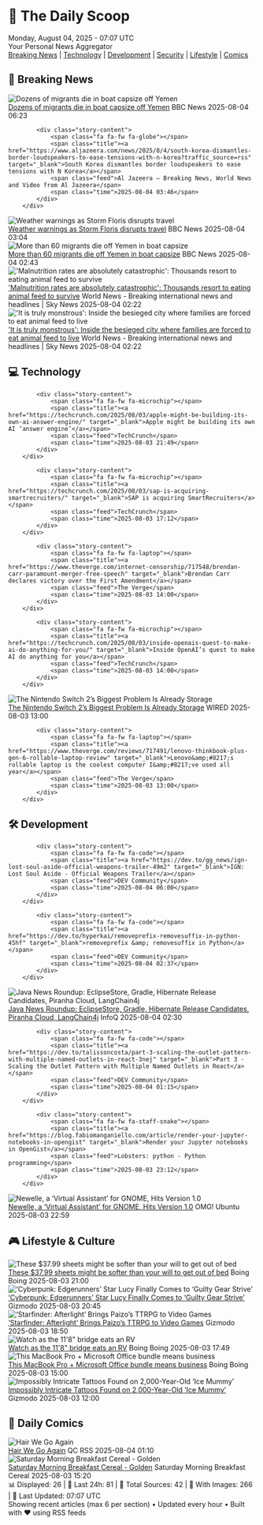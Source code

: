 <!-- Processing 54 RSS feeds at 2025-08-04 07:07:05 UTC -->
<!-- Processing: Saturday Morning Breakfast Cereal -->
<!-- Processing: Penny Arcade -->
<!-- Processing: Garfield -->
<!-- Processing: Dilbert -->
<!-- Processing: Cyanide & Happiness -->
<!-- Processing: Questionable Content -->
<!-- Processing: Girl Genius -->
<!-- Processing: Dinosaur Comics -->
<!-- Processing: BBC World News -->
<!-- Processing: BBC Breaking News -->
<!-- Processing: Reuters World News -->
<!-- Processing: Associated Press Breaking -->
<!-- Processing: ABC News Breaking -->
<!-- Processing: TechCrunch -->
<!-- Processing: O'Reilly Radar -->
<!-- Processing: Slashdot -->
<!-- Processing: Lobsters Python -->
<!-- Processing: Hacker News -->
<!-- Processing: Phoronix Linux News -->
<!-- Processing: It's FOSS -->
<!-- Processing: OMG! Ubuntu -->
<!-- Processing: DistroWatch -->
<!-- Processing: Ubuntu Blog -->
<!-- Processing: The Pragmatic Engineer -->
<!-- Processing: Gizmodo -->
<!-- Generated 2 new posts out of 25 feeds processed -->
<div class="newspaper-header">
    <h1 class="newspaper-title">📰 The Daily Scoop</h1>
    <div class="newspaper-date">Monday, August 04, 2025 - 07:07 UTC</div>
    <div class="newspaper-subtitle">Your Personal News Aggregator</div>
</div>

<div class="newspaper-nav">
    <a href="#breaking">Breaking News</a> |
    <a href="#tech">Technology</a> |
    <a href="#dev">Development</a> |
    <a href="#security">Security</a> |
    <a href="#lifestyle">Lifestyle</a> |
    <a href="#webcomics">Comics</a>
</div>

<div class="news-section breaking-news" id="breaking">
<h2 class="section-header">🚨 Breaking News</h2>
<div class="stories-container">
<div class="story">
            <img src="https://ichef.bbci.co.uk/ace/standard/240/cpsprodpb/d094/live/28bf6f50-70c8-11f0-af20-030418be2ca5.jpg" alt="Dozens of migrants die in boat capsize off Yemen" class="story-image" loading="lazy" onerror="this.style.display='none'">
            <div class="story-content">
                <span class="fa fa-fw fa-earth-americas"></span>
                <span class="title"><a href="https://www.bbc.com/news/articles/cn84rrmlxvxo?at_medium=RSS&at_campaign=rss" target="_blank">Dozens of migrants die in boat capsize off Yemen</a></span>
                <span class="feed">BBC News</span>
                <span class="time">2025-08-04 06:23</span>
            </div>
        </div>
<div class="story">
            
            <div class="story-content">
                <span class="fa fa-fw fa-globe"></span>
                <span class="title"><a href="https://www.aljazeera.com/news/2025/8/4/south-korea-dismantles-border-loudspeakers-to-ease-tensions-with-n-korea?traffic_source=rss" target="_blank">South Korea dismantles border loudspeakers to ease tensions with N Korea</a></span>
                <span class="feed">Al Jazeera – Breaking News, World News and Video from Al Jazeera</span>
                <span class="time">2025-08-04 03:46</span>
            </div>
        </div>
<div class="story">
            <img src="https://ichef.bbci.co.uk/ace/standard/240/cpsprodpb/54f4/live/bf17c380-70e6-11f0-8dbd-f3d32ebd3327.jpg" alt="Weather warnings as Storm Floris disrupts travel" class="story-image" loading="lazy" onerror="this.style.display='none'">
            <div class="story-content">
                <span class="fa fa-fw fa-flag"></span>
                <span class="title"><a href="https://www.bbc.com/news/articles/c4gq3n049jno?at_medium=RSS&at_campaign=rss" target="_blank">Weather warnings as Storm Floris disrupts travel</a></span>
                <span class="feed">BBC News</span>
                <span class="time">2025-08-04 03:04</span>
            </div>
        </div>
<div class="story">
            <img src="https://ichef.bbci.co.uk/ace/standard/240/cpsprodpb/d094/live/28bf6f50-70c8-11f0-af20-030418be2ca5.jpg" alt="More than 60 migrants die off Yemen in boat capsize" class="story-image" loading="lazy" onerror="this.style.display='none'">
            <div class="story-content">
                <span class="fa fa-fw fa-earth-americas"></span>
                <span class="title"><a href="https://www.bbc.com/news/articles/cn84rrmlxvxo?at_medium=RSS&at_campaign=rss" target="_blank">More than 60 migrants die off Yemen in boat capsize</a></span>
                <span class="feed">BBC News</span>
                <span class="time">2025-08-04 02:43</span>
            </div>
        </div>
<div class="story">
            <img src="https://e3.365dm.com/25/08/1920x1080/skynews-al-fashir-sudan_6981774.png?20250803150638" alt="&#x27;Malnutrition rates are absolutely catastrophic&#x27;: Thousands resort to eating animal feed to survive" class="story-image" loading="lazy" onerror="this.style.display='none'">
            <div class="story-content">
                <span class="fa fa-fw fa-satellite"></span>
                <span class="title"><a href="https://news.sky.com/story/it-is-truly-monstrous-inside-the-besieged-sudanese-city-where-families-are-forced-to-eat-animal-feed-to-live-13406258" target="_blank">&#x27;Malnutrition rates are absolutely catastrophic&#x27;: Thousands resort to eating animal feed to survive</a></span>
                <span class="feed">World News - Breaking international news and headlines | Sky News</span>
                <span class="time">2025-08-04 02:22</span>
            </div>
        </div>
<div class="story">
            <img src="https://e3.365dm.com/25/08/1920x1080/skynews-al-fashir-sudan_6981774.png?20250803150638" alt="&#x27;It is truly monstrous&#x27;: Inside the besieged city where families are forced to eat animal feed to live" class="story-image" loading="lazy" onerror="this.style.display='none'">
            <div class="story-content">
                <span class="fa fa-fw fa-satellite"></span>
                <span class="title"><a href="https://news.sky.com/story/it-is-truly-monstrous-inside-the-besieged-sudanese-city-where-families-are-forced-to-eat-animal-feed-to-live-13406258" target="_blank">&#x27;It is truly monstrous&#x27;: Inside the besieged city where families are forced to eat animal feed to live</a></span>
                <span class="feed">World News - Breaking international news and headlines | Sky News</span>
                <span class="time">2025-08-04 02:22</span>
            </div>
        </div>
</div>
</div>
<div class="news-section tech-news" id="tech">
<h2 class="section-header">💻 Technology</h2>
<div class="stories-container">
<div class="story">
            
            <div class="story-content">
                <span class="fa fa-fw fa-microchip"></span>
                <span class="title"><a href="https://techcrunch.com/2025/08/03/apple-might-be-building-its-own-ai-answer-engine/" target="_blank">Apple might be building its own AI ‘answer engine’</a></span>
                <span class="feed">TechCrunch</span>
                <span class="time">2025-08-03 21:49</span>
            </div>
        </div>
<div class="story">
            
            <div class="story-content">
                <span class="fa fa-fw fa-microchip"></span>
                <span class="title"><a href="https://techcrunch.com/2025/08/03/sap-is-acquiring-smartrecruiters/" target="_blank">SAP is acquiring SmartRecruiters</a></span>
                <span class="feed">TechCrunch</span>
                <span class="time">2025-08-03 17:12</span>
            </div>
        </div>
<div class="story">
            
            <div class="story-content">
                <span class="fa fa-fw fa-laptop"></span>
                <span class="title"><a href="https://www.theverge.com/internet-censorship/717548/brendan-carr-paramount-merger-free-speech" target="_blank">Brendan Carr declares victory over the First Amendment</a></span>
                <span class="feed">The Verge</span>
                <span class="time">2025-08-03 14:00</span>
            </div>
        </div>
<div class="story">
            
            <div class="story-content">
                <span class="fa fa-fw fa-microchip"></span>
                <span class="title"><a href="https://techcrunch.com/2025/08/03/inside-openais-quest-to-make-ai-do-anything-for-you/" target="_blank">Inside OpenAI’s quest to make AI do anything for you</a></span>
                <span class="feed">TechCrunch</span>
                <span class="time">2025-08-03 14:00</span>
            </div>
        </div>
<div class="story">
            <img src="https://media.wired.com/photos/688cf4bcb961a04b338b3f70/master/pass/nintendo-switch-storage-gear-2207677079-1499849317.jpg" alt="The Nintendo Switch 2’s Biggest Problem Is Already Storage" class="story-image" loading="lazy" onerror="this.style.display='none'">
            <div class="story-content">
                <span class="fa fa-fw fa-bolt"></span>
                <span class="title"><a href="https://www.wired.com/story/nintendo-switch-2-biggest-problem-is-already-storage/" target="_blank">The Nintendo Switch 2’s Biggest Problem Is Already Storage</a></span>
                <span class="feed">WIRED</span>
                <span class="time">2025-08-03 13:00</span>
            </div>
        </div>
<div class="story">
            
            <div class="story-content">
                <span class="fa fa-fw fa-laptop"></span>
                <span class="title"><a href="https://www.theverge.com/reviews/717491/lenovo-thinkbook-plus-gen-6-rollable-laptop-review" target="_blank">Lenovo&amp;#8217;s rollable laptop is the coolest computer I&amp;#8217;ve used all year</a></span>
                <span class="feed">The Verge</span>
                <span class="time">2025-08-03 13:00</span>
            </div>
        </div>
</div>
</div>
<div class="news-section dev-news" id="dev">
<h2 class="section-header">🛠️ Development</h2>
<div class="stories-container">
<div class="story">
            
            <div class="story-content">
                <span class="fa fa-fw fa-code"></span>
                <span class="title"><a href="https://dev.to/gg_news/ign-lost-soul-aside-official-weapons-trailer-49m2" target="_blank">IGN: Lost Soul Aside - Official Weapons Trailer</a></span>
                <span class="feed">DEV Community</span>
                <span class="time">2025-08-04 06:00</span>
            </div>
        </div>
<div class="story">
            
            <div class="story-content">
                <span class="fa fa-fw fa-code"></span>
                <span class="title"><a href="https://dev.to/hyperkai/removeprefix-removesuffix-in-python-45hf" target="_blank">removeprefix &amp; removesuffix in Python</a></span>
                <span class="feed">DEV Community</span>
                <span class="time">2025-08-04 02:37</span>
            </div>
        </div>
<div class="story">
            <img src="https://res.infoq.com/news/2025/08/java-news-roundup-jul28-2025/en/headerimage/java-istock-image-01-1754244517565.jpg" alt="Java News Roundup: EclipseStore, Gradle, Hibernate Release Candidates, Piranha Cloud, LangChain4j" class="story-image" loading="lazy" onerror="this.style.display='none'">
            <div class="story-content">
                <span class="fa fa-fw fa-info-circle"></span>
                <span class="title"><a href="https://www.infoq.com/news/2025/08/java-news-roundup-jul28-2025/?utm_campaign=infoq_content&utm_source=infoq&utm_medium=feed&utm_term=global" target="_blank">Java News Roundup: EclipseStore, Gradle, Hibernate Release Candidates, Piranha Cloud, LangChain4j</a></span>
                <span class="feed">InfoQ</span>
                <span class="time">2025-08-04 02:30</span>
            </div>
        </div>
<div class="story">
            
            <div class="story-content">
                <span class="fa fa-fw fa-code"></span>
                <span class="title"><a href="https://dev.to/talissoncosta/part-3-scaling-the-outlet-pattern-with-multiple-named-outlets-in-react-3nej" target="_blank">Part 3 - Scaling the Outlet Pattern with Multiple Named Outlets in React</a></span>
                <span class="feed">DEV Community</span>
                <span class="time">2025-08-04 01:15</span>
            </div>
        </div>
<div class="story">
            
            <div class="story-content">
                <span class="fa fa-fw fa-staff-snake"></span>
                <span class="title"><a href="https://blog.fabiomanganiello.com/article/render-your-jupyter-notebooks-in-opengist" target="_blank">Render your Jupyter notebooks in OpenGist</a></span>
                <span class="feed">Lobsters: python - Python programming</span>
                <span class="time">2025-08-03 23:12</span>
            </div>
        </div>
<div class="story">
            <img src="https://i0.wp.com/www.omgubuntu.co.uk/wp-content/uploads/2025/08/newelle-overengineered.jpg?resize=406%2C232&amp;ssl=1" alt="Newelle, a ‘Virtual Assistant’ for GNOME, Hits Version 1.0" class="story-image" loading="lazy" onerror="this.style.display='none'">
            <div class="story-content">
                <span class="fa fa-fw fa-ubuntu"></span>
                <span class="title"><a href="https://www.omgubuntu.co.uk/2025/08/newelle-ai-assistant-ubuntu-linux-desktop" target="_blank">Newelle, a ‘Virtual Assistant’ for GNOME, Hits Version 1.0</a></span>
                <span class="feed">OMG! Ubuntu</span>
                <span class="time">2025-08-03 22:59</span>
            </div>
        </div>
</div>
</div>
<div class="news-section lifestyle-news" id="lifestyle">
<h2 class="section-header">🎮 Lifestyle & Culture</h2>
<div class="stories-container">
<div class="story">
            <img src="https://i0.wp.com/boingboing.net/wp-content/uploads/2025/07/Super-Soft-1800-Series-Bamboo-Blend-6-Piece-Sheet-Set.jpg?fit=1260%2C946&amp;quality=60&amp;ssl=1" alt="These $37.99 sheets might be softer than your will to get out of bed" class="story-image" loading="lazy" onerror="this.style.display='none'">
            <div class="story-content">
                <span class="fa fa-fw fa-arrow-right"></span>
                <span class="title"><a href="https://boingboing.net/2025/08/03/these-37-99-sheets-might-be-softer-than-your-will-to-get-out-of-bed.html" target="_blank">These $37.99 sheets might be softer than your will to get out of bed</a></span>
                <span class="feed">Boing Boing</span>
                <span class="time">2025-08-03 21:00</span>
            </div>
        </div>
<div class="story">
            <img src="https://gizmodo.com/app/uploads/2025/08/lucy-edgerunners-guiltygear.jpg" alt="‘Cyberpunk: Edgerunners’ Star Lucy Finally Comes to ‘Guilty Gear Strive’" class="story-image" loading="lazy" onerror="this.style.display='none'">
            <div class="story-content">
                <span class="fa fa-fw fa-computer"></span>
                <span class="title"><a href="https://gizmodo.com/cyberpunk-edgerunners-star-lucy-finally-comes-to-guilty-gear-strive-2000638361" target="_blank">‘Cyberpunk: Edgerunners’ Star Lucy Finally Comes to ‘Guilty Gear Strive’</a></span>
                <span class="feed">Gizmodo</span>
                <span class="time">2025-08-03 20:45</span>
            </div>
        </div>
<div class="story">
            <img src="https://gizmodo.com/app/uploads/2025/08/starfinder-afterlight.jpg" alt="‘Starfinder: Afterlight’ Brings Paizo’s TTRPG to Video Games" class="story-image" loading="lazy" onerror="this.style.display='none'">
            <div class="story-content">
                <span class="fa fa-fw fa-computer"></span>
                <span class="title"><a href="https://gizmodo.com/starfinder-afterlight-brings-paizos-ttrpg-to-video-games-2000638308" target="_blank">‘Starfinder: Afterlight’ Brings Paizo’s TTRPG to Video Games</a></span>
                <span class="feed">Gizmodo</span>
                <span class="time">2025-08-03 18:50</span>
            </div>
        </div>
<div class="story">
            <img src="https://i0.wp.com/boingboing.net/wp-content/uploads/2025/08/1188.jpg?fit=480%2C360&amp;quality=60&amp;ssl=1" alt="Watch as the 11&#x27;8&quot; bridge eats an RV" class="story-image" loading="lazy" onerror="this.style.display='none'">
            <div class="story-content">
                <span class="fa fa-fw fa-arrow-right"></span>
                <span class="title"><a href="https://boingboing.net/2025/08/03/watch-as-the-118-bridge-eats-an-rv.html" target="_blank">Watch as the 11&#x27;8&quot; bridge eats an RV</a></span>
                <span class="feed">Boing Boing</span>
                <span class="time">2025-08-03 17:49</span>
            </div>
        </div>
<div class="story">
            <img src="https://i0.wp.com/boingboing.net/wp-content/uploads/2025/07/MSO-Home-Business-for-Mac-2021-Lifetime-License.jpg?fit=1200%2C800&amp;quality=60&amp;ssl=1" alt="This MacBook Pro + Microsoft Office bundle means business" class="story-image" loading="lazy" onerror="this.style.display='none'">
            <div class="story-content">
                <span class="fa fa-fw fa-arrow-right"></span>
                <span class="title"><a href="https://boingboing.net/2025/08/03/this-macbook-pro-microsoft-office-bundle-means-business.html" target="_blank">This MacBook Pro + Microsoft Office bundle means business</a></span>
                <span class="feed">Boing Boing</span>
                <span class="time">2025-08-03 15:00</span>
            </div>
        </div>
<div class="story">
            <img src="https://gizmodo.com/app/uploads/2025/08/mummytat.jpg" alt="Impossibly Intricate Tattoos Found on 2,000-Year-Old ‘Ice Mummy’" class="story-image" loading="lazy" onerror="this.style.display='none'">
            <div class="story-content">
                <span class="fa fa-fw fa-computer"></span>
                <span class="title"><a href="https://gizmodo.com/impossibly-intricate-tattoos-found-on-2000-year-old-ice-mummy-2000637883" target="_blank">Impossibly Intricate Tattoos Found on 2,000-Year-Old ‘Ice Mummy’</a></span>
                <span class="feed">Gizmodo</span>
                <span class="time">2025-08-03 12:00</span>
            </div>
        </div>
</div>
</div>
<div class="news-section webcomics-section" id="webcomics">
<h2 class="section-header">🎨 Daily Comics</h2>
<div class="stories-container">
<div class="story">
            <img src="http://www.questionablecontent.net/comics/5627.png" alt="Hair We Go Again" class="story-image" loading="lazy" onerror="this.style.display='none'">
            <div class="story-content">
                <span class="fa fa-fw fa-music"></span>
                <span class="title"><a href="http://questionablecontent.net/view.php?comic=5627" target="_blank">Hair We Go Again</a></span>
                <span class="feed">QC RSS</span>
                <span class="time">2025-08-04 01:10</span>
            </div>
        </div>
<div class="story">
            <img src="https://www.smbc-comics.com/comics/1753766613-20250803.png" alt="Saturday Morning Breakfast Cereal - Golden" class="story-image" loading="lazy" onerror="this.style.display='none'">
            <div class="story-content">
                <span class="fa fa-fw fa-smile"></span>
                <span class="title"><a href="https://www.smbc-comics.com/comic/golden-3" target="_blank">Saturday Morning Breakfast Cereal - Golden</a></span>
                <span class="feed">Saturday Morning Breakfast Cereal</span>
                <span class="time">2025-08-03 15:20</span>
            </div>
        </div>
</div>
</div>

<div class="newspaper-footer">
    <div class="stats">
        📊 Displayed: 26 | 📅 Last 24h: 81 | 📡 Total Sources: 42 | 📸 With Images: 266 |
        🔄 Last Updated: 07:07 UTC
    </div>
    <div class="footer-note">
        Showing recent articles (max 6 per section) • Updated every hour • Built with ❤️ using RSS feeds
    </div>
</div>
